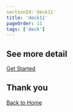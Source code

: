 ```yaml
---
sectionId:'deck11'
title: 'deck11'
pageOrder: 11
tags: ['deck']
---
```

## See more detail
[Get Started](/page/start)
## Thank you
[Back to Home](/)